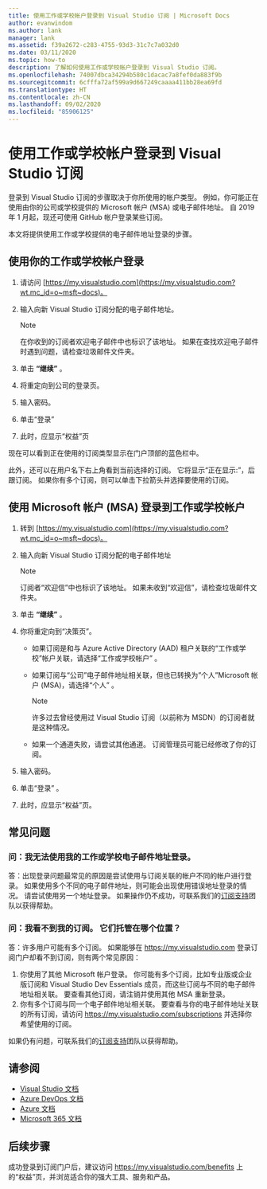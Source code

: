 ```yaml
---
title: 使用工作或学校帐户登录到 Visual Studio 订阅 | Microsoft Docs
author: evanwindom
ms.author: lank
manager: lank
ms.assetid: f39a2672-c283-4755-93d3-31c7c7a032d0
ms.date: 03/11/2020
ms.topic: how-to
description: 了解如何使用工作或学校帐户登录到 Visual Studio 订阅。
ms.openlocfilehash: 74007dbca34294b580c1dacac7a8fef0da883f9b
ms.sourcegitcommit: 6cfffa72af599a9d667249caaaa411bb28ea69fd
ms.translationtype: HT
ms.contentlocale: zh-CN
ms.lasthandoff: 09/02/2020
ms.locfileid: "85906125"
---
```

# <a name="signing-in-to-visual-studio-subscriptions-with-your-work-or-school-account"></a>使用工作或学校帐户登录到 Visual Studio 订阅 

登录到 Visual Studio 订阅的步骤取决于你所使用的帐户类型。  例如，你可能正在使用由你的公司或学校提供的 Microsoft 帐户 (MSA) 或电子邮件地址。  自 2019 年 1 月起，现还可使用 GitHub 帐户登录某些订阅。 

本文将提供使用工作或学校提供的电子邮件地址登录的步骤。

## <a name="signing-in-with-your-work-or-school-account"></a>使用你的工作或学校帐户登录

1. 请访问 [https://my.visualstudio.com](https://my.visualstudio.com?wt.mc_id=o~msft~docs)。
2. 输入向新 Visual Studio 订阅分配的电子邮件地址。

   > [!NOTE]
   > 在你收到的订阅者欢迎电子邮件中也标识了该地址。 如果在查找欢迎电子邮件时遇到问题，请检查垃圾邮件文件夹。

3. 单击 **“继续”** 。
4. 将重定向到公司的登录页。
5. 输入密码。
6. 单击“登录” 
7. 此时，应显示“权益”页

现在可以看到正在使用的订阅类型显示在门户顶部的蓝色栏中。

此外，还可以在用户名下右上角看到当前选择的订阅。  它将显示“正在显示:”，后跟订阅。  如果你有多个订阅，则可以单击下拉箭头并选择要使用的订阅。

## <a name="using-your-microsoft-account-msa-to-sign-in-to-a-work-or-school-account"></a>使用 Microsoft 帐户 (MSA) 登录到工作或学校帐户

1. 转到 [https://my.visualstudio.com](https://my.visualstudio.com?wt.mc_id=o~msft~docs)。
2. 输入向新 Visual Studio 订阅分配的电子邮件地址

   > [!NOTE]
   > 订阅者“欢迎信”中也标识了该地址。 如果未收到“欢迎信”，请检查垃圾邮件文件夹。

3. 单击 **“继续”** 。
4. 你将重定向到“决策页”。
    - 如果订阅是和与 Azure Active Directory (AAD) 租户关联的“工作或学校”帐户关联，请选择“工作或学校帐户”  。
    - 如果订阅与“公司”电子邮件地址相关联，但也已转换为”个人”Microsoft 帐户 (MSA)，请选择“个人”  。

        > [!NOTE]
        > 许多过去曾经使用过 Visual Studio 订阅（以前称为 MSDN）的订阅者就是这种情况。

    - 如果一个通道失败，请尝试其他通道。  订阅管理员可能已经修改了你的订阅。

5. 输入密码。
6. 单击“登录”  。
7. 此时，应显示“权益”页。

## <a name="frequently-asked-questions"></a>常见问题
### <a name="q--im-unable-to-sign-in-using-my-work-or-school-email-address"></a>问：我无法使用我的工作或学校电子邮件地址登录。  
答：出现登录问题最常见的原因是尝试使用与订阅关联的帐户不同的帐户进行登录。  如果使用多个不同的电子邮件地址，则可能会出现使用错误地址登录的情况。  请尝试使用另一个地址登录。  如果操作仍不成功，可联系我们的[订阅支持](https://visualstudio.microsoft.com/subscriptions/support/)团队以获得帮助。  

### <a name="q--i-cant-see-my-subscription-where-is-it"></a>问：我看不到我的订阅。 它们托管在哪个位置？
答：许多用户可能有多个订阅。  如果能够在 https://my.visualstudio.com 登录订阅门户却看不到订阅，则有两个常见原因：
1. 你使用了其他 Microsoft 帐户登录。  你可能有多个订阅，比如专业版或企业版订阅和 Visual Studio Dev Essentials 成员，而这些订阅与不同的电子邮件地址相关联。 要查看其他订阅，请注销并使用其他 MSA 重新登录。
2. 你有多个订阅与同一个电子邮件地址相关联。  要查看与你的电子邮件地址关联的所有订阅，请访问 https://my.visualstudio.com/subscriptions 并选择你希望使用的订阅。 

如果仍有问题，可联系我们的[订阅支持](https://visualstudio.microsoft.com/subscriptions/support/)团队以获得帮助。  

## <a name="see-also"></a>请参阅
- [Visual Studio 文档](https://docs.microsoft.com/visualstudio/)
- [Azure DevOps 文档](https://docs.microsoft.com/azure/devops/)
- [Azure 文档](https://docs.microsoft.com/azure/)
- [Microsoft 365 文档](https://docs.microsoft.com/microsoft-365/)

## <a name="next-steps"></a>后续步骤
成功登录到订阅门户后，建议访问 https://my.visualstudio.com/benefits 上的“权益”页，并浏览适合你的强大工具、服务和产品。  
